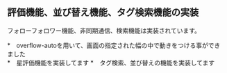 ## 評価機能、並び替え機能、タグ検索機能の実装

フォローフォロワー機能、非同期通信、検索機能は実装されています。

*　overflow-autoを用いて、画面の指定された幅の中で動きをつける事ができました<br>
*　星評価機能を実装してます
*　タグ検索、並び替えの機能を実装してます
